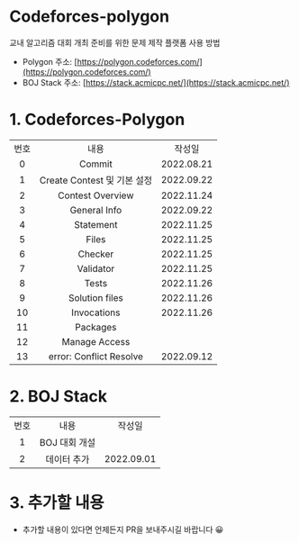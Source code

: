 # Codeforces-polygon
교내 알고리즘 대회 개최 준비를 위한 문제 제작 플랫폼 사용 방법
- Polygon 주소: [https://polygon.codeforces.com/](https://polygon.codeforces.com/)  
- BOJ Stack 주소: [https://stack.acmicpc.net/](https://stack.acmicpc.net/)

# 1. Codeforces-Polygon
<div>
  <table>
    <tr align="center">
      <td> 번호 </td>
      <td> 내용 </td>
      <td> 작성일 </td>
    </tr>
    <tr align="center">
      <td> 0 </td>
      <td> Commit </td>
      <td> 2022.08.21 </td>
    </tr>
    <tr align="center">
      <td> 1 </td>
      <td> Create Contest 및 기본 설정 </td>
      <td> 2022.09.22 </td>
    </tr>
    <tr align="center">
      <td> 2 </td>
      <td> Contest Overview </td>
      <td> 2022.11.24 </td>
    </tr>
    <tr align="center">
      <td> 3 </td>
      <td> General Info </td>
      <td> 2022.09.22 </td>
    </tr>
    <tr align="center">
      <td> 4 </td>
      <td> Statement </td>
      <td> 2022.11.25 </td>
    </tr>
    <tr align="center">
      <td> 5 </td>
      <td> Files </td>
      <td> 2022.11.25 </td>
    </tr>
    <tr align="center">
      <td> 6 </td>
      <td> Checker </td>
      <td> 2022.11.25 </td>
    </tr>
    <tr align="center">
      <td> 7 </td>
      <td> Validator </td>
      <td> 2022.11.25 </td>
    </tr>
    <tr align="center">
      <td> 8 </td>
      <td> Tests </td>
      <td> 2022.11.26 </td>
    </tr>
    <tr align="center">
      <td> 9 </td>
      <td> Solution files </td>
      <td> 2022.11.26 </td>
    </tr>
    <tr align="center">
      <td> 10 </td>
      <td> Invocations </td>
      <td> 2022.11.26 </td>
    </tr>
    <tr align="center">
      <td> 11 </td>
      <td> Packages </td>
      <td>  </td>
    </tr>
    <tr align="center">
      <td> 12 </td>
      <td> Manage Access </td>
      <td>  </td>
    </tr>
    <tr align="center">
      <td> 13 </td>
      <td> error: Conflict Resolve </td>
      <td> 2022.09.12 </td>
    </tr>
  </table>
</div>

# 2. BOJ Stack
<div>
  <table>
    <tr align="center">
      <td> 번호 </td>
      <td> 내용 </td>
      <td> 작성일 </td>
    </tr>
    <tr align="center">
      <td> 1 </td>
      <td> BOJ 대회 개설 </td>
      <td>  </td>
    </tr>
    <tr align="center">
      <td> 2 </td>
      <td> 데이터 추가 </td>
      <td> 2022.09.01 </td>
    </tr>
  </table>
</div>

# 3. 추가할 내용
- 추가할 내용이 있다면 언제든지 PR을 보내주시길 바랍니다 😀
